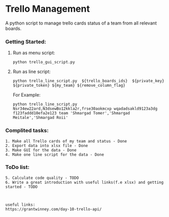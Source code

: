 # Trello Management
  A python script to manage trello cards status of a team from all relevant boards.

  ### Getting Started: 
  1. Run as menu script: 

     ```python trello_gui_script.py```

  2. Run as line script: 

     ```python trello_line_script.py  ${trello_boards_ids}  ${private_key} ${private_token} ${my_team} ${remove_column_flag}```
     
     For Example: 

     ```python trello_line_script.py Nsr34ew22ard,N3dsewBo12kkla2r,frse30aokmcxp wqadadsakld9123a3dg f123faddd10efa2e123 team 'Shmargad Tomer','Shmargad Meitale','Shmargad Roii'``` 


  ### Complited tasks:
    1. Make all Trello cards of my team and status - Done
    2. Export data into xlsx file - Done
    3. Make GUI for the data - Done
    4. Make one line script for the data - Done
  
  
  
  ### ToDo list:
    5. Calculate code quality - TODO
    6. Write a great introduction with useful links(f.e xlsx) and getting started - TODO



    useful links:
    https://grantwinney.com/day-10-trello-api/



